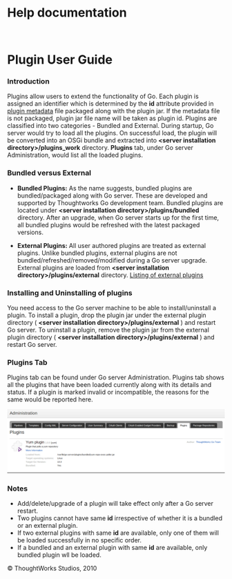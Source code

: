 Help documentation
==================

 

Plugin User Guide<!-- {.collapsible-heading onclick="toggleCollapse($(this));"} -->
=================

### Introduction<!-- {.collapsible-heading onclick="toggleCollapse($(this));"} -->

Plugins allow users to extend the functionality of Go. Each plugin is
assigned an identifier which is determined by the **id** attribute
provided in [plugin metadata](go_plugins_basics.html#plugin_metadata)
file packaged along with the plugin jar. If the metadata file is not
packaged, plugin jar file name will be taken as plugin id. Plugins are
classified into two categories - Bundled and External. During startup,
Go server would try to load all the plugins. On successful load, the
plugin will be converted into an OSGi bundle and extracted into
**\<server installation directory\>/plugins\_work** directory.
**Plugins** tab, under Go server Administration, would list all the
loaded plugins.

### Bundled versus External<!-- {.collapsible-heading onclick="toggleCollapse($(this));"} -->

-   **Bundled Plugins:** As the name suggests, bundled plugins are
    bundled/packaged along with Go server. These are developed and
    supported by Thoughtworks Go development team. Bundled plugins are
    located under **\<server installation directory\>/plugins/bundled**
    directory. After an upgrade, when Go server starts up for the first
    time, all bundled plugins would be refreshed with the latest
    packaged versions.

-   **External Plugins:** All user authored plugins are treated as
    external plugins. Unlike bundled plugins, external plugins are not
    bundled/refreshed/removed/modified during a Go server upgrade.
    External plugins are loaded from **\<server installation
    directory\>/plugins/external** directory. [Listing of external
    plugins](http://thoughtworksinc.github.io/go-external-plugins/)

### Installing and Uninstalling of plugins<!-- {.collapsible-heading onclick="toggleCollapse($(this));"} -->

You need access to the Go server machine to be able to install/uninstall
a plugin. To install a plugin, drop the plugin jar under the external
plugin directory ( **\<server installation
directory\>/plugins/external** ) and restart Go server. To uninstall a
plugin, remove the plugin jar from the external plugin directory (
**\<server installation directory\>/plugins/external** ) and restart Go
server.

### Plugins Tab<!-- {.collapsible-heading onclick="toggleCollapse($(this));"} -->

Plugins tab can be found under Go server Administration. Plugins tab
shows all the plugins that have been loaded currently along with its
details and status. If a plugin is marked invalid or incompatible, the
reasons for the same would be reported here.

![](../resources/images/cruise/package-repo/plugin-tab.png)

### Notes<!-- {.collapsible-heading onclick="toggleCollapse($(this));"} -->

-   Add/delete/upgrade of a plugin will take effect only after a Go
    server restart.
-   Two plugins cannot have same **id** irrespective of whether it is a
    bundled or an external plugin.
-   If two external plugins with same **id** are available, only one of
    them will be loaded successfully in no specific order.
-   If a bundled and an external plugin with same **id** are available,
    only bundled plugin wll be loaded.





© ThoughtWorks Studios, 2010


